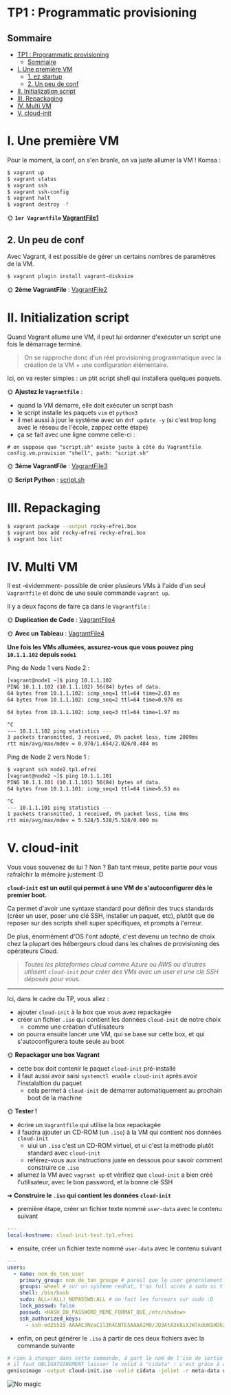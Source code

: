 # TP1 : Programmatic provisioning

## Sommaire

- [TP1 : Programmatic provisioning](#tp1--programmatic-provisioning)
  - [Sommaire](#sommaire)
- [I. Une première VM](#i-une-première-vm)
  - [1. ez startup](#1-ez-startup)
  - [2. Un peu de conf](#2-un-peu-de-conf)
- [II. Initialization script](#ii-initialization-script)
- [III. Repackaging](#iii-repackaging)
- [IV. Multi VM](#iv-multi-vm)
- [V. cloud-init](#v-cloud-init)


# I. Une première VM
Pour le moment, la conf, on s'en branle, on va juste allumer la VM ! Komsa :

```bash
$ vagrant up
$ vagrant status
$ vagrant ssh
$ vagrant ssh-config
$ vagrant halt
$ vagrant destroy -f
```

🌞 **`1er Vagrantfile` [VagrantFile1](./Vagrantfile1)**



## 2. Un peu de conf

Avec Vagrant, il est possible de gérer un certains nombres de paramètres de la VM.

```bash
$ vagrant plugin install vagrant-disksize
```

🌞 **2ème VagrantFile** : [VagrantFile2](./Vagrantfile2)

# II. Initialization script

Quand Vagrant allume une VM, il peut lui ordonner d'exécuter un script une fois le démarrage terminé.

> On se rapproche donc d'un réel provisioning programmatique avec la création de la VM + une configuration élémentaire.

Ici, on va rester simples : un ptit script shell qui installera quelques paquets.

🌞 **Ajustez le `Vagrantfile`** :

- quand la VM démarre, elle doit exécuter un script bash
- le script installe les paquets `vim` et `python3`
- il met aussi à jour le système avec un `dnf update -y` (si c'est trop long avec le réseau de l'école, zappez cette étape)
- ça se fait avec une ligne comme celle-ci :

```Vagrantfile
# on suppose que "script.sh" existe juste à côté du Vagrantfile
config.vm.provision "shell", path: "script.sh" 
```

🌞 **3ème VagrantFile** : [VagrantFile3](./Vagrantfile3)

🌞 **Script Python** : [script.sh](./script.sh)

# III. Repackaging
```bash
$ vagrant package --output rocky-efrei.box
$ vagrant box add rocky-efrei rocky-efrei.box
$ vagrant box list
```

# IV. Multi VM

Il est -évidemment- possible de créer plusieurs VMs à l'aide d'un seul `Vagrantfile` et donc de une seule commande `vagrant up`.

Il y a deux façons de faire ça dans le `Vagrantfile` :

🌞 **Duplication de Code** : [VagrantFile4](./VagrantFile4-duplication)

🌞 **Avec un Tableau** : [VagrantFile4](./Vagrantfile4-avecTableau)

**Une fois les VMs allumées, assurez-vous que vous pouvez ping `10.1.1.102` depuis `node1`**

Ping de Node 1 vers Node 2 : 

```bash
[vagrant@node1 ~]$ ping 10.1.1.102
PING 10.1.1.102 (10.1.1.102) 56(84) bytes of data.
64 bytes from 10.1.1.102: icmp_seq=1 ttl=64 time=2.03 ms
64 bytes from 10.1.1.102: icmp_seq=2 ttl=64 time=0.970 ms

64 bytes from 10.1.1.102: icmp_seq=3 ttl=64 time=1.97 ms

^C
--- 10.1.1.102 ping statistics ---
3 packets transmitted, 3 received, 0% packet loss, time 2009ms
rtt min/avg/max/mdev = 0.970/1.654/2.026/0.484 ms
```

Ping de Node 2 vers Node 1 : 

```bash
$ vagrant ssh node2.tp1.efrei
[vagrant@node2 ~]$ ping 10.1.1.101
PING 10.1.1.101 (10.1.1.101) 56(84) bytes of data.
64 bytes from 10.1.1.101: icmp_seq=1 ttl=64 time=5.53 ms

^C
--- 10.1.1.101 ping statistics ---
1 packets transmitted, 1 received, 0% packet loss, time 0ms
rtt min/avg/max/mdev = 5.528/5.528/5.528/0.000 ms
```

# V. cloud-init

Vous vous souvenez de lui ? Non ? Bah tant mieux, petite partie pour vous rafraîchir la mémoire justement :D

**`cloud-init` est un outil qui permet à une VM de s'autoconfigurer dès le premier boot.**

Ca permet d'avoir une syntaxe standard pour définir des trucs standards (créer un user, poser une clé SSH, installer un paquet, etc), plutôt que de reposer sur des scripts shell super spécifiques, et prompts à l'erreur.

De plus, énormément d'OS l'ont adopté, c'est devenu un techno de choix chez la plupart des hébergeurs cloud dans les chaînes de provisioning des opérateurs Cloud.

> *Toutes les plateformes cloud comme Azure ou AWS ou d'autres utilisent `cloud-init` pour créer des VMs avec un user et une clé SSH déposés pour vous.*

---

Ici, dans le cadre du TP, vous allez :

- ajouter `cloud-init` à la box que vous avez repackagée
- créer un fichier `.iso` qui contient les données `cloud-init` de notre choix
  - comme une création d'utilisateurs
- on pourra ensuite lancer une VM, qui se base sur cette box, et qui s'autoconfigurera toute seule au boot

🌞 **Repackager une box Vagrant**

- cette box doit contenir le paquet `cloud-init` pré-installé
- il faut aussi avoir saisi `systemctl enable cloud-init` après avoir l'instalaltion du paquet
  - cela permet à `cloud-init` de démarrer automatiquement au prochain boot de la machine

🌞 **Tester !**

- écrire un `Vagrantfile` qui utilise la box repackagée
- il faudra ajouter un CD-ROM (un `.iso`) à la VM qui contient nos données `cloud-init`
  - uiui un `.iso` c'est un CD-ROM virtuel, et ui c'est la méthode plutôt standard avec `cloud-init`
  - référez-vous aux instructions juste en dessous pour savoir comment construire ce `.iso`
- allumez la VM avec `vagrant up` et vérifiez que `cloud-init` a bien créé l'utilisateur, avec le bon password, et la bonne clé SSH

➜ **Construire le `.iso` qui contient les données `cloud-init`**

- première étape, créer un fichier texte nommé `user-data` avec le contenu suivant

```yml
---
local-hostname: cloud-init-test.tp1.efrei
```

- ensuite, créer un fichier texte nommé `user-data` avec le contenu suivant

```yml
---
users:
  - name: nom_de_ton_user
    primary_group: nom_de_ton_groupe # pareil que le user généralement
    groups: wheel # sur un système redhat, t'as full accès à sudo si t'es membre du groupe wheel
    shell: /bin/bash
    sudo: ALL=(ALL) NOPASSWD:ALL # on fait les forceurs sur sudo :D
    lock_passwd: false
    passwd: <HASH_DU_PASSWORD_MEME_FORMAT_QUE_/etc/shadow>
    ssh_authorized_keys:
      - ssh-ed25519 AAAAC3NzaC1l3R4CNTE5AAAAIMO/JQ3AtA3k8iXJWlkdUKSHDh215OKyLR0vauzD7BgA # mettez votre propre clé
```

- enfin, on peut générer le `.iso` à partir de ces deux fichiers avec la commande suivante

```bash
# rien à changer dans cette commande, à part le nom de l'iso de sortie si vous souhaitez
# il faut OBLIGATOIREMENT laisser le volid à "cidata" : c'est grâce à ce tag que cloud-init reconnaît ce disque
genisoimage -output cloud-init.iso -volid cidata -joliet -r meta-data user-data
```

![No magic](./img/cloud-init.png)